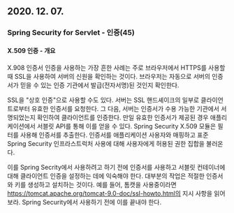 ## 2020. 12. 07.

### Spring Security for Servlet - 인증(45)

#### X.509 인증 - 개요

X.908 인증서 인증을 사용하는 가장 흔한 사례는 주로 브라우저에서 HTTPS를 사용할 때 SSL을 사용하여 서버의 신원을 확인하는 것이다. 브라우저는 자동으로 서버의 인증서가 믿을 수 있는 인증 기관에서 발급(전자서명)된 것인지 확인한다.

SSL을 "상호 인증"으로 사용할 수도 있다. 서버는 SSL 핸드셰이크의 일부로 클라이언트로부터 유효한 인증서를 요청한다. 그 다음, 서버는 인증서가 수용 가능한 기관에서 서명되었는지 확인하여 클라이언트를 인증한다. 만일 유효한 인증서가 제공된 경우 애플리케이션에서 서블릿 API를 통해 이를 얻을 수 있다. Spring Security X.509 모듈은 필터를 사용해 인증서를 추출한다. 인증서를 애플리케이션 사용자와 매핑하고 표준 Spring Security 인프라스트럭처 사용에 대해 사용자에게 허용된 권한 집합을 불러온다.

이를 Spring Secrity에서 사용하려고 하기 전에 인증서를 사용하고 서블릿 컨테이너에 대해 클라이언트 인증을 설정하는 데에 익숙해야 한다. 대부분의 작업은 적절한 인증서와 키를 생성하고 설치하는 것이다. 예를 들어, 톰캣을 사용중이라면 https://tomcat.apache.org/tomcat-9.0-doc/ssl-howto.html의 지시 사항을 읽어보라. Spring Security에서 사용하기 전에 이를 끝내야 한다.

###### 